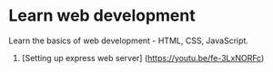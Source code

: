 # Learn web development
Learn the basics of web development - HTML, CSS, JavaScript.
1. [Setting up express web server] (https://youtu.be/fe-3LxNORFc)

